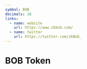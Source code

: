 ```yaml
---
symbol: BOB
decimals: 18
links:
  - name: website
    url: https://www.zkbob.com/
  - name: twitter
    url: https://twitter.com/zkBob_
---
```


# BOB Token
